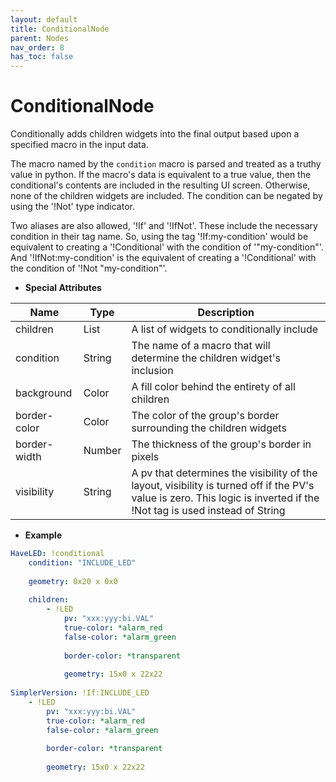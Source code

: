 ```yaml
---
layout: default
title: ConditionalNode
parent: Nodes
nav_order: 8
has_toc: false
---
```



# ConditionalNode

Conditionally adds children widgets into the final output based upon a specified macro in the
input data.

The macro named by the `condition` macro is parsed and treated as a truthy value in python. If
the macro's data is equivalent to a true value, then the conditional's contents are included in
the resulting UI screen. Otherwise, none of the children widgets are included. The condition can
be negated by using the '!Not' type indicator.

Two aliases are also allowed, '!If' and '!IfNot'. These include the necessary condition in their tag
name. So, using the tag '!If:my-condition' would be equivalent to creating a '!Conditional' with the
condition of '"my-condition"'. And '!IfNot:my-condition' is the equivalent of creating a '!Conditional'
with the condition of '!Not "my-condition"'.

* **Special Attributes**

|     Name     |  Type  | Description|
|--------------|--------|------------|
| children     | List   | A list of widgets to conditionally include |
| condition    | String | The name of a macro that will determine the children widget's inclusion |
| background   | Color  | A fill color behind the entirety of all children |
| border-color | Color  | The color of the group's border surrounding the children widgets |
| border-width | Number | The thickness of the group's border in pixels |
| visibility   | String | A pv that determines the visibility of the layout, visibility is turned off if the PV's value is zero. This logic is inverted if the !Not tag is used instead of String |


* **Example**

```yaml
HaveLED: !conditional
    condition: "INCLUDE_LED"
    
    geometry: 0x20 x 0x0
    
    children:
        - !LED
            pv: "xxx:yyy:bi.VAL"
            true-color: *alarm_red
            false-color: *alarm_green
            
            border-color: *transparent
            
            geometry: 15x0 x 22x22
            
SimplerVersion: !If:INCLUDE_LED
    - !LED
        pv: "xxx:yyy:bi.VAL"
        true-color: *alarm_red
        false-color: *alarm_green
        
        border-color: *transparent
        
        geometry: 15x0 x 22x22

```